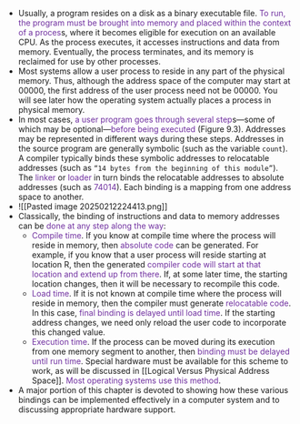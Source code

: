 
- Usually, a program resides on a disk as a binary executable file. <span style="color:rgb(112, 48, 160)">To run, the program must be brought into memory and placed within the context of a proces</span>s, where it becomes eligible for execution on an available CPU. As the process executes, it accesses instructions and data from memory. Eventually, the process terminates, and its memory is reclaimed for use by other processes.
- Most systems allow a user process to reside in any part of the physical memory. Thus, although the address space of the computer may start at 00000, the first address of the user process need not be 00000. You will see later how the operating system actually places a process in physical memory.
- In most cases, <span style="color:rgb(112, 48, 160)">a user program goes through several step</span>s—some of which may be optional—<span style="color:rgb(112, 48, 160)">before being executed</span> (Figure 9.3). Addresses may be represented in different ways during these steps. Addresses in the source program are generally symbolic (such as the variable `count`). A compiler typically binds these symbolic addresses to relocatable addresses (such as `“14 bytes from the beginning of this module”`). The <span style="color:rgb(112, 48, 160)">linker</span> or <span style="color:rgb(112, 48, 160)">loader</span> in turn binds the relocatable addresses to absolute addresses (such as <span style="color:rgb(112, 48, 160)">74014</span>). Each binding is a mapping from one address space to another.
- ![[Pasted image 20250212224413.png]]
- Classically, the binding of instructions and data to memory addresses can be<span style="color:rgb(112, 48, 160)"> done at any step along the way</span>:
	- <span style="color:rgb(112, 48, 160)">Compile time</span>. If you know at compile time where the process will reside in memory, then <span style="color:rgb(112, 48, 160)">absolute code</span> can be generated. For example, if you know that a user process will reside starting at location R, then the generated <span style="color:rgb(112, 48, 160)">compiler code will start at that location and extend up from there</span>. If, at some later time, the starting location changes, then it will be necessary to recompile this code.
	- <span style="color:rgb(112, 48, 160)">Load time</span>. If it is not known at compile time where the process will reside in memory, then the compiler must generate<span style="color:rgb(112, 48, 160)"> relocatable code</span>. In this case, <span style="color:rgb(112, 48, 160)">final binding is delayed until load time</span>. If the starting address changes, we need only reload the user code to incorporate this changed value. 
	- <span style="color:rgb(112, 48, 160)">Execution time</span>. If the process can be moved during its execution from one memory segment to another, then<span style="color:rgb(112, 48, 160)"> binding must be delayed until run time</span>. Special hardware must be available for this scheme to work, as will be discussed in [[Logical Versus Physical Address Space]]. <span style="color:rgb(112, 48, 160)">Most operating systems use this method</span>.
- A major portion of this chapter is devoted to showing how these various bindings can be implemented effectively in a computer system and to discussing appropriate hardware support.